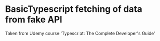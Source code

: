 # BasicTypescript fetching of data from fake API

Taken from Udemy course 'Typescript: The Complete Developer's Guide'
